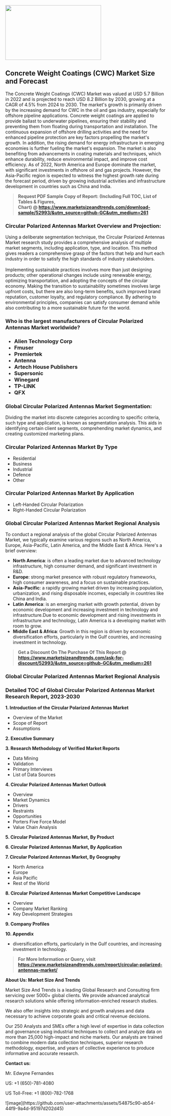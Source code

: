 <p><img class="alignnone size-medium wp-image-20088" src="https://ffe5etoiles.com/wp-content/uploads/2024/12/MST1-300x171.png" alt="" width="300" height="171" /></p><h2>Concrete Weight Coatings (CWC) Market Size and Forecast</h2><p>The Concrete Weight Coatings (CWC) Market was valued at USD 5.7 Billion in 2022 and is projected to reach USD 8.2 Billion by 2030, growing at a CAGR of 4.5% from 2024 to 2030. The market's growth is primarily driven by the increasing demand for CWC in the oil and gas industry, especially for offshore pipeline applications. Concrete weight coatings are applied to provide ballast to underwater pipelines, ensuring their stability and preventing them from floating during transportation and installation. The continuous expansion of offshore drilling activities and the need for enhanced pipeline protection are key factors propelling the market's growth. In addition, the rising demand for energy infrastructure in emerging economies is further fueling the market's expansion. The market is also benefiting from advancements in coating materials and techniques, which enhance durability, reduce environmental impact, and improve cost efficiency. As of 2022, North America and Europe dominate the market, with significant investments in offshore oil and gas projects. However, the Asia-Pacific region is expected to witness the highest growth rate during the forecast period, driven by growing industrial activities and infrastructure development in countries such as China and India.</p></p><blockquote id="" class=""><strong>Request PDF Sample Copy of Report: (Including Full TOC, List of Tables &amp; Figures, Chart)&nbsp;@&nbsp;<strong><a href="https://www.marketsizeandtrends.com/download-sample/52993/&utm_source=github-GC&utm_medium=261" target="_blank">https://www.marketsizeandtrends.com/download-sample/52993/&utm_source=github-GC&utm_medium=261</a></strong></strong></blockquote><h3 id="" class="">Circular Polarized Antennas Market&nbsp;Overview and Projection:</h3><p id="" class="">Using a deliberate segmentation technique, the Circular Polarized Antennas Market research study provides a comprehensive analysis of multiple market segments, including application, type, and location. This method gives readers a comprehensive grasp of the factors that help and hurt each industry in order to satisfy the high standards of industry stakeholders. <br /> <br />Implementing sustainable practices involves more than just designing products; other operational changes include using renewable energy, optimizing transportation, and adopting the concepts of the circular economy. Making the transition to sustainability sometimes involves large upfront costs, but there are also long-term benefits, such improved brand reputation, customer loyalty, and regulatory compliance. By adhering to environmental principles, companies can satisfy consumer demand while also contributing to a more sustainable future for the world.</p><h3 id="" class="">Who is the largest manufacturers of&nbsp;Circular Polarized Antennas Market worldwide?</h3><h3 class=""><p><ul><li>Alien Technology Corp </li><li> Fmuser </li><li> Premiertek </li><li> Antenna </li><li> Artech House Publishers </li><li> Supersonic </li><li> Winegard </li><li> TP-LINK </li><li> QFX</li></ul></p></h3><h3 id="" class="">Global&nbsp;Circular Polarized Antennas Market Segmentation:</h3><p id="" class="">Dividing the market into discrete categories according to specific criteria, such type and application, is known as segmentation analysis. This aids in identifying certain client segments, comprehending market dynamics, and creating customized marketing plans.</p><h3 id="" class="">Circular Polarized Antennas Market&nbsp;By Type</h3><p><p><ul><li>Residential</li><li> Business</li><li> Industrial</li><li> Defence</li><li> Other</p></li></ul></p></p><h3 id="" class="">Circular Polarized Antennas Market&nbsp;By Application</h3><p class=""><p><ul><li>Left-Handed Circular Polarization</li><li> Right-Handed Circular Polarization</li></ul></p></p><h3 id="" class="">Global Circular Polarized Antennas Market Regional Analysis</h3><p id="" class="">To conduct a regional analysis of the global Circular Polarized Antennas Market, we typically examine various regions such as North America, Europe, Asia-Pacific, Latin America, and the Middle East &amp; Africa. Here's a brief overview:</p><ul><li><strong>North America</strong>: is often a leading market due to advanced technology infrastructure, high consumer demand, and significant investment in R&amp;D.</li><li><strong>Europe</strong>: strong market presence with robust regulatory frameworks, high consumer awareness, and a focus on sustainable practices.</li><li><strong>Asia-Pacific</strong>: a rapidly growing market driven by increasing population, urbanization, and rising disposable incomes, especially in countries like China and India.</li><li><strong>Latin America</strong>: is an emerging market with growth potential, driven by economic development and increasing investment in technology and infrastructure.Due to economic development and rising investments in infrastructure and technology, Latin America is a developing market with room to grow.</li><li><strong>Middle East &amp; Africa</strong>: Growth in this region is driven by economic diversification efforts, particularly in the Gulf countries, and increasing investment in technology.</li></ul><blockquote id="" class=""><strong>Get a Discount On The Purchase Of This Report @ <strong><a href="https://www.marketsizeandtrends.com/ask-for-discount/52993/&utm_source=github-GC&utm_medium=261" target="_blank">https://www.marketsizeandtrends.com/ask-for-discount/52993/&utm_source=github-GC&utm_medium=261</a></strong></strong></blockquote><h3 id="" class="">Global Circular Polarized Antennas Market Regional Analysis</h3><h3 id="" class="">Detailed TOC of Global Circular Polarized Antennas Market Research Report, 2023-2030</h3><p id="" class=""><strong>1. Introduction of the Circular Polarized Antennas Market</strong></p><ul><li>Overview of the Market</li><li>Scope of Report</li><li>Assumptions</li></ul><p id="" class=""><strong>2. Executive Summary</strong></p><p id="" class=""><strong>3. Research Methodology of Verified Market Reports</strong></p><ul><li>Data Mining</li><li>Validation</li><li>Primary Interviews</li><li>List of Data Sources</li></ul><p id="" class=""><strong>4. Circular Polarized Antennas Market Outlook</strong></p><ul><li>Overview</li><li>Market Dynamics</li><li>Drivers</li><li>Restraints</li><li>Opportunities</li><li>Porters Five Force Model</li><li>Value Chain Analysis</li></ul><p id="" class=""><strong>5. Circular Polarized Antennas Market, By Product</strong></p><p id="" class=""><strong>6. Circular Polarized Antennas Market, By Application</strong></p><p id="" class=""><strong>7. Circular Polarized Antennas Market, By Geography</strong></p><ul><li>North America</li><li>Europe</li><li>Asia Pacific</li><li>Rest of the World</li></ul><p id="" class=""><strong>8. Circular Polarized Antennas Market Competitive Landscape</strong></p><ul><li>Overview</li><li>Company Market Ranking</li><li>Key Development Strategies</li></ul><p id="" class=""><strong>9. Company Profiles</strong></p><p id="" class=""><strong>10. Appendix</strong></p><ul><li>diversification efforts, particularly in the Gulf countries, and increasing investment in technology.</li></ul><blockquote id="" class=""><strong>For More Information or Query, visit <strong><strong><a href="https://www.marketsizeandtrends.com/report/circular-polarized-antennas-market/" target="_blank">https://www.marketsizeandtrends.com/report/circular-polarized-antennas-market/</a></strong></strong></strong></blockquote><p id="" class=""><strong>About Us: Market Size And Trends</strong></p><p id="" class="">Market Size And Trends is a leading Global Research and Consulting firm servicing over 5000+ global clients. We provide advanced analytical research solutions while offering information-enriched research studies.</p><p id="" class="">We also offer insights into strategic and growth analyses and data necessary to achieve corporate goals and critical revenue decisions.</p><p id="" class="">Our 250 Analysts and SMEs offer a high level of expertise in data collection and governance using industrial techniques to collect and analyze data on more than 25,000 high-impact and niche markets. Our analysts are trained to combine modern data collection techniques, superior research methodology, expertise, and years of collective experience to produce informative and accurate research.</p><p id="" class=""><strong>Contact us:</strong></p><p id="" class="">Mr. Edwyne Fernandes</p><p id="" class="">US: +1 (650)-781-4080</p><p id="" class="">US Toll-Free: +1 (800)-782-1768</p>
![image](https://github.com/user-attachments/assets/54875c90-ab54-44f9-9a4d-95197d202d45)
